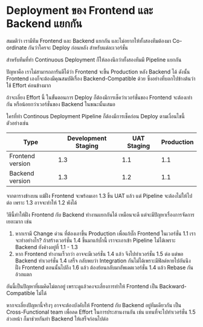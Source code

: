 # Deployment ของ Frontend และ Backend แยกกัน
สมมติว่า เรามีทีม Frontend และ Backend แยกกัน และไม่อยากให้ทั้งสองทีมต้องมา Co-ordinate กันว่าใครจะ Deploy ก่อนหลัง สำหรับแต่ละเวอร์ชั่น

สำหรับทีมที่ทำ Continuous Deployment ก็ให้ลองนึกว่าทั้งสองทีมมี Pipeline แยกกัน

ปัญหาคือ เราไม่สามารถการันตีได้ว่า Frontend จะขึ้น Production หลัง Backend ได้ ดังนั้น Frontend เองก็จะต้องมีคุณสมบัติเรื่อง Backend-Compatible ด้วย ซึ่งอย่างที่บอกไปข้างต้นว่าใช้ Effort ค่อนข้างมาก

ถ้าจะเลี่ยง Effort นี้ ในขั้นตอนการ Deploy ก็ต้องมีการเช็คว่าเวอร์ชั่นของ Frontend จะต้องเท่ากัน หรือน้อยกว่าเวอร์ชั่นของ Backend ในขณะนั้นเสมอ

ใครที่ทำ Continous Deployment Pipeline ก็ต้องมีการเช็คก่อน Deploy ตามเงื่อนไขนี้ ตัวอย่างเช่น

Type | Development Staging | UAT Staging | Production  
--------|------|------|----
Frontend version | 1.3 | 1.1 | 1.1
Backend version| 1.3 | 1.2 | 1.1

จากตารางข้างบน แม้ฝั่ง Frontend จะพร้อมเอา 1.3 ขึ้น UAT แล้ว แต่ Pipeline จะต้องไม่ให้ไปต่อ เพราะ 1.3 อาจจะทำให้ 1.2 พังได้


วิธีนี้ทำให้ฝั่ง Frontend กับ Backend ทำงานแยกกันได้ เหมือนจะดี แต่จะมีปัญหาเรื่องการจัดการเยอะมาก เช่น

1. หากเรามี Change ด่วน ที่ต้องเอาขึ้น Production เพื่อแก้บั๊ก Frontend ในเวอร์ชั่น 1.1  เราจะทำอย่างไร? ถ้าสร้างเวอร์ชั่น 1.4 ขึ้นมาแก้บั้กนี้ เราจะเอาเข้า Pipeline ไม่ได้เพราะ Backend ยังค้างอยู่ที่ 1.1 - 1.3
2. หาก Frontend ทำงานเร็วกว่า อาจจะมีเวอร์ชั่น 1.4 แล้ว จึงไปทำเวอร์ชั่น 1.5 ต่อ  แต่พอ Backend ทำเวอร์ชั่น 1.4 เสร็จ กลับพบว่า Integration กันไม่ได้เพราะมีฟิลด์หายไปอันนึง  ฝั่ง Frontend ตอนนั้นไปถึง 1.6 แล้ว ต้องย้อนกลับมาอัพเดตเวอร์ชั่น 1.4 แล้ว Rebase กันอ้วกแตก

อันนี้เป็นปัญหาที่ผมคิดไม่ตกอยู่ เพราะดูแล้วคงจะเลี่ยงการทำให้ Frontend เป็น Backward-Compatible ไม่ได้

หากจะเลี่ยงปัญหานี้จริงๆ อาจจะต้องบังคับให้ Frontend กับ Backend อยู่ทีมเดียวกัน เป็น Cross-Functional team เพื่อลด Effort ในการประสานงานกัน เช่น แทนที่จะไปทำเวอร์ชั่น 1.5 ล่วงหน้า ก็มาช่วยกันทำ Backend ให้เสร็จก่อนไปต่อ
